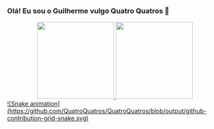 ### Olá! Eu sou o Guilherme vulgo Quatro Quatros 👋
<div align="center">
  <a href="https://github.com/QuatroQuatros">
  <img height="180em" src="https://github-readme-stats.vercel.app/api?username=QuatroQuatros&show_icons=true&theme=dracula&include_all_commits=true&count_private=true"/>
  <img height="180em" src="https://github-readme-stats.vercel.app/api/top-langs/?username=QuatroQuatros&layout=compact&langs_count=7&theme=dracula"/>
</div>
    ![Snake animation](https://github.com/QuatroQuatros/QuatroQuatros/blob/output/github-contribution-grid-snake.svg)



